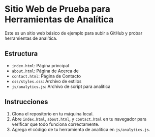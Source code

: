 # Sitio Web de Prueba para Herramientas de Analítica

Este es un sitio web básico de ejemplo para subir a GitHub y probar herramientas de analítica.

## Estructura

- `index.html`: Página principal
- `about.html`: Página de Acerca de
- `contact.html`: Página de Contacto
- `css/styles.css`: Archivo de estilos
- `js/analytics.js`: Archivo de script para analítica

## Instrucciones

1. Clona el repositorio en tu máquina local.
2. Abre `index.html`, `about.html`, y `contact.html` en tu navegador para verificar que todo funciona correctamente.
3. Agrega el código de tu herramienta de analítica en `js/analytics.js`.
